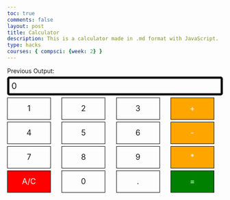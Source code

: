 ```yaml
---
toc: true
comments: false
layout: post
title: Calculator
description: This is a calculator made in .md format with JavaScript.
type: hacks
courses: { compsci: {week: 2} }
---
```


<!-- 
Hack 1: Test conditions on small, big, and decimal numbers, report on findings. Fix issues.
Hack 2: Add a common math operation that is missing from the calculator.
Hack 3: Implement 1 number operation (i.e., SQRT) 
-->

<!-- 
HTML implementation of the calculator. 
-->

<div class="calculator-container">
    <!--result-->
    <div class="previous-output" id="previousOutput">Previous Output: </div>
    <div class="calculator-output" id="output">0</div>
    <!--row 1-->
    <div class="calculator-number">1</div>
    <div class="calculator-number">2</div>
    <div class="calculator-number">3</div>
    <div class="calculator-operation">+</div>
    <!--row 2-->
    <div class="calculator-number">4</div>
    <div class="calculator-number">5</div>
    <div class="calculator-number">6</div>
    <div class="calculator-operation">-</div>
    <!--row 3-->
    <div class="calculator-number">7</div>
    <div class="calculator-number">8</div>
    <div class="calculator-number">9</div>
    <div class="calculator-operation">*</div>
    <!--row 4-->
    <div class="calculator-clear">A/C</div>
    <div class="calculator-number">0</div>
    <div class="calculator-number">.</div>
    <div class="calculator-equals">=</div>
</div>

<!-- Style implementation for calculator -->
<style>
    /* Styles for calculator buttons */
    .calculator-number,
    .calculator-operation,
    .calculator-clear,
    .calculator-equals {
        display: flex;
        align-items: center;
        justify-content: center;
        width: 100px;
        height: 50px;
        border: 1px solid black;
        font-size: 18px;
        cursor: pointer;
        margin: 0px; /* Adjust this value to control horizontal spacing */
    }

    /* Additional styles for specific button types */
    .calculator-operation {
        background-color: orange;
        color: white;
    }

    .calculator-clear {
        background-color: red;
        color: white;
    }

    .calculator-equals {
        background-color: green;
        color: white;
    }

    .calculator-container {
        display: grid;
        grid-template-columns: repeat(4, 1fr);
        gap: 5px; /* Adjust this value to control spacing between buttons */
    }

    /* Other styles... */
    .calculator-output {
        grid-column: span 4;
        grid-row: span 1;
        border-radius: 5px;
        padding: 0.25em;
        font-size: 20px;
        border: 5px solid black;
        display: flex;
        align-items: center;
    }
</style>

<!-- JavaScript (JS) implementation of the calculator. -->
<script>
    // initialize important variables to manage calculations
    var firstNumber = null;
    var operator = null;
    var nextReady = true;
    // build objects containing key elements
    const output = document.getElementById("output");
    const previousOutput = document.getElementById("previousOutput");
    const numbers = document.querySelectorAll(".calculator-number");
    const operations = document.querySelectorAll(".calculator-operation");
    const clear = document.querySelectorAll(".calculator-clear");
    const equals = document.querySelectorAll(".calculator-equals");

    // Number buttons listener
    numbers.forEach(button => {
        button.addEventListener("click", function() {
            number(button.textContent);
        });
    });

    // Number action
    function number(value) {
        if (value != ".") {
            if (nextReady) {
                output.innerHTML = value;
                nextReady = false;
            } else {
                if (output.innerHTML === "0") {
                    output.innerHTML = value;
                } else {
                    output.innerHTML += value;
                }
            }
        } else {
            if (output.innerHTML.indexOf(".") == -1) {
                output.innerHTML += value;
            }
        }
    }

    // Operation buttons listener
    operations.forEach(button => {
        button.addEventListener("click", function() {
            operation(button.textContent);
        });
    });

    // Operator action
    function operation(choice) {
        if (firstNumber === null) {
            firstNumber = parseFloat(output.innerHTML);
            operator = choice;
            calculationString = firstNumber + " " + operator + " ";
            nextReady = true;
        } else {
            calculateAndUpdateOutput();
            operator = choice;
            calculationString += operator + " ";
        }
    }

    // Calculator
    function calculate(first, second) {
        let result = 0;
        switch (operator) {
            case "+":
                result = first + second;
                break;
            case "-":
                result = first - second;
                break;
            case "*":
                result = first * second;
                break;
            case "/":
                result = first / second;
                break;
            default:
                break;
        }
        return result;
    }

    // Calculate and update output
    function calculateAndUpdateOutput() {
        let secondNumber = parseFloat(output.innerHTML);
        let result = calculate(firstNumber, secondNumber);
        output.innerHTML = result.toString();
        firstNumber = result;
        nextReady = true;
    }

    // Initialize an array to store calculated results as a stack
    var resultsStack = [];

    // Equal action
    function equal() {
        if (firstNumber !== null && operator !== null) {
            let secondNumber = parseFloat(output.innerHTML);
            let result = calculate(firstNumber, secondNumber);
            resultsStack.push(result); // Push the result onto the stack
            output.innerHTML = "0";
            firstNumber = result;
            operator = null; // Reset the operator after calculation

                        // Display the last result in the "Previous Output" section
                    if (resultsStack.length > 0) {
                        previousOutput.textContent = `Previous Output: ${resultsStack[resultsStack.length - 1]}`;
                    }
                }
            }

            // Equals button listener
            equals.forEach(button => {
                button.addEventListener("click", function() {
                    equal();
                });
            });

            // Clear button listener
            clear.forEach(button => {
                button.addEventListener("click", function() {
                    clearCalc();
                });
            });

            // A/C action
            function clearCalc() {
                firstNumber = null;
                operator = null;
                output.innerHTML = "0";
                resultsStack = [];
                previousOutput.textContent = "Previous Output: ";
                nextReady = true;
            }
        </script>

